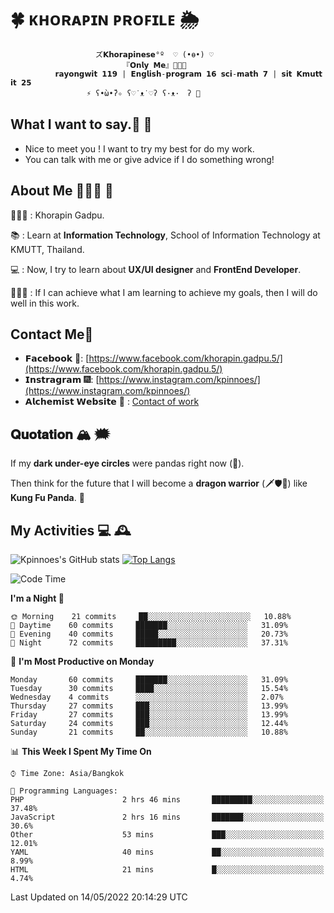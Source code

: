 # 🍀  ᴋʜᴏʀᴀᴘɪɴ ᴘʀᴏꜰɪʟᴇ  🌦 
                       ズ𝗞𝗵𝗼𝗿𝗮𝗽𝗶𝗻𝗲𝘀𝗲°º  ♡ (•ө•) ♡
                             『𝗢𝗻𝗹𝘆 𝗠𝗲』👩🏻‍💻
              𝗿𝗮𝘆𝗼𝗻𝗴𝘄𝗶𝘁 𝟭𝟭𝟵 | 𝗘𝗻𝗴𝗹𝗶𝘀𝗵-𝗽𝗿𝗼𝗴𝗿𝗮𝗺 𝟭𝟲 𝘀𝗰𝗶-𝗺𝗮𝘁𝗵 𝟳 | 𝘀𝗶𝘁 𝗞𝗺𝘂𝘁𝘁 𝗶𝘁 𝟮𝟱
                     ⚡️ ʕ•̀ω•́ʔ✧ ʕ♡˙ᴥ˙♡ʔ ʕ·ᴥ·　ʔ 💫

## What I want to say.💬 📧 

- Nice to meet you ! I want to try my best for do my work.  
- You can talk with me or give advice if I do something wrong! 

## About Me 🙋🏻‍♀️ 🌱
 👩🏻‍💼 : Khorapin Gadpu.
 
 📚 : Learn at **Information Technology**, School of Information Technology at KMUTT, Thailand. 

 💻 : Now, I try to learn about __UX/UI designer__ and __FrontEnd Developer__. 

 🏃🏻‍♀️ : If I can achieve what I am learning to achieve my goals, then I will do well in this work. 

## Contact Me📱

- 𝗙𝗮𝗰𝗲𝗯𝗼𝗼𝗸 🌌: [https://www.facebook.com/khorapin.gadpu.5/](https://www.facebook.com/khorapin.gadpu.5/)
- 𝗜𝗻𝘀𝘁𝗿𝗮𝗴𝗿𝗮𝗺 🎆: [https://www.instagram.com/kpinnoes/](https://www.instagram.com/kpinnoes/)
- 𝗔𝗹𝗰𝗵𝗲𝗺𝗶𝘀𝘁 𝗪𝗲𝗯𝘀𝗶𝘁𝗲 🌄 : [Contact of work](https://alchemist-softwarehouse.co/)

## 𝐐𝐮𝐨𝐭𝐚𝐭𝐢𝐨𝐧 🏔 🗯

If my __dark under-eye circles__ were pandas right now (🐼).

Then think for the future that I will become a __dragon warrior__ (🗡🛡🐲) like __Kung Fu Panda__. 🐉



## My Activities 💻 🕰
![Kpinnoes's GitHub stats](https://github-readme-stats.vercel.app/api?username=kpinnoes&show_icons=true&theme=solarized-light)
[![Top Langs](https://github-readme-stats.vercel.app/api/top-langs/?username=kpinnoes&layout=compact&langs_count=10&theme=solarized-light)](https://github.com/kpinnoes/github-readme-stats)


<!--START_SECTION:waka-->
![Code Time](http://img.shields.io/badge/Code%20Time-0%20secs-blue)

**I'm a Night 🦉** 

```text
🌞 Morning    21 commits     ██░░░░░░░░░░░░░░░░░░░░░░░   10.88% 
🌆 Daytime    60 commits     ███████░░░░░░░░░░░░░░░░░░   31.09% 
🌃 Evening    40 commits     █████░░░░░░░░░░░░░░░░░░░░   20.73% 
🌙 Night      72 commits     █████████░░░░░░░░░░░░░░░░   37.31%

```
📅 **I'm Most Productive on Monday** 

```text
Monday       60 commits     ███████░░░░░░░░░░░░░░░░░░   31.09% 
Tuesday      30 commits     ████░░░░░░░░░░░░░░░░░░░░░   15.54% 
Wednesday    4 commits      ░░░░░░░░░░░░░░░░░░░░░░░░░   2.07% 
Thursday     27 commits     ███░░░░░░░░░░░░░░░░░░░░░░   13.99% 
Friday       27 commits     ███░░░░░░░░░░░░░░░░░░░░░░   13.99% 
Saturday     24 commits     ███░░░░░░░░░░░░░░░░░░░░░░   12.44% 
Sunday       21 commits     ██░░░░░░░░░░░░░░░░░░░░░░░   10.88%

```


📊 **This Week I Spent My Time On** 

```text
⌚︎ Time Zone: Asia/Bangkok

💬 Programming Languages: 
PHP                      2 hrs 46 mins       █████████░░░░░░░░░░░░░░░░   37.48% 
JavaScript               2 hrs 16 mins       ███████░░░░░░░░░░░░░░░░░░   30.6% 
Other                    53 mins             ███░░░░░░░░░░░░░░░░░░░░░░   12.01% 
YAML                     40 mins             ██░░░░░░░░░░░░░░░░░░░░░░░   8.99% 
HTML                     21 mins             █░░░░░░░░░░░░░░░░░░░░░░░░   4.74%

```


 Last Updated on 14/05/2022 20:14:29 UTC
<!--END_SECTION:waka-->
